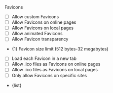 Favicons

- [ ] Allow custom Favicons
- [ ] Allow Favicons on online pages
- [ ] Allow Favicons on local pages
- [ ] Allow animated Favicons
- [ ] Allow Favicon transparency
- {1} Favicon size limit (512 bytes-32 megabytes)
- [ ] Load each Favicon in a new tab
- [ ] Allow .ico files as Favicons on online pages
- [ ] Allow .ico files as Favicons on local pages
- [ ] Only allow Favicons on specific sites
- {list}
